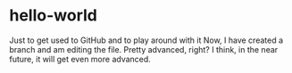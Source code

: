 # hello-world
Just to get used to GitHub and to play around with it
Now, I have created a branch and am editing the file. Pretty advanced, right?
I think, in the near future, it will get even more advanced.
